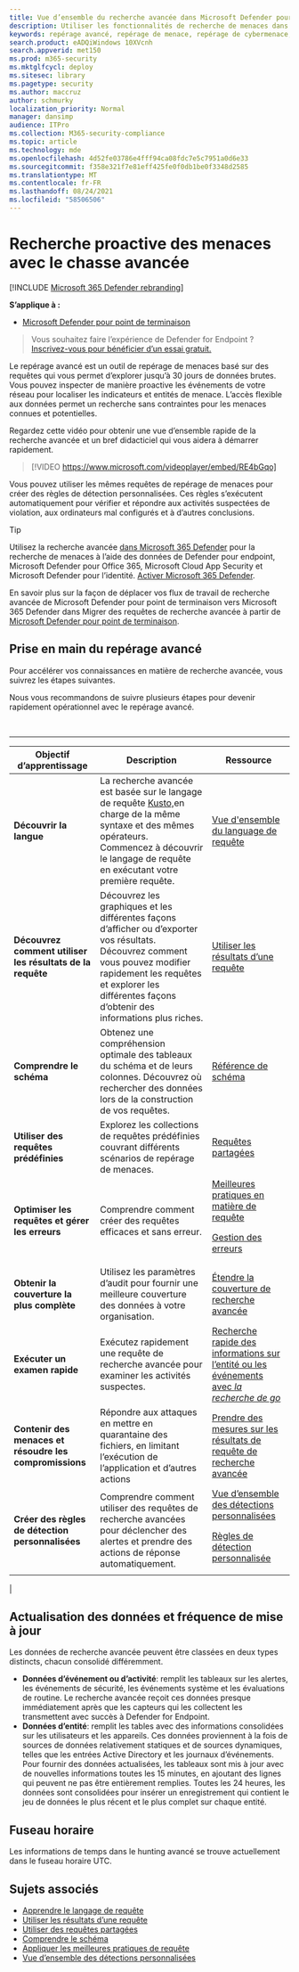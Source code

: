 ```yaml
---
title: Vue d’ensemble du recherche avancée dans Microsoft Defender pour point de terminaison
description: Utiliser les fonctionnalités de recherche de menaces dans Microsoft Defender pour point de terminaison pour créer des requêtes qui trouvent des menaces et des faiblesses dans votre réseau
keywords: repérage avancé, repérage de menace, repérage de cybermenace, mdatp, microsoft defender atp, microsoft defender pour le point de terminaison, wdatp, recherche, requête, télémétrie, détections personnalisées, schéma, kusto, fuseau horaire, UTC
search.product: eADQiWindows 10XVcnh
search.appverid: met150
ms.prod: m365-security
ms.mktglfcycl: deploy
ms.sitesec: library
ms.pagetype: security
ms.author: maccruz
author: schmurky
localization_priority: Normal
manager: dansimp
audience: ITPro
ms.collection: M365-security-compliance
ms.topic: article
ms.technology: mde
ms.openlocfilehash: 4d52fe03786e4fff94ca08fdc7e5c7951a0d6e33
ms.sourcegitcommit: f358e321f7e81eff425fe0f0db1be0f3348d2585
ms.translationtype: MT
ms.contentlocale: fr-FR
ms.lasthandoff: 08/24/2021
ms.locfileid: "58506506"
---
```

# <a name="proactively-hunt-for-threats-with-advanced-hunting"></a>Recherche proactive des menaces avec le chasse avancée

[!INCLUDE [Microsoft 365 Defender rebranding](../../includes/microsoft-defender.md)]

**S’applique à :**
- [Microsoft Defender pour point de terminaison](https://go.microsoft.com/fwlink/?linkid=2154037)

> Vous souhaitez faire l’expérience de Defender for Endpoint ? [Inscrivez-vous pour bénéficier d’un essai gratuit.](https://signup.microsoft.com/create-account/signup?products=7f379fee-c4f9-4278-b0a1-e4c8c2fcdf7e&ru=https://aka.ms/MDEp2OpenTrial?ocid=docs-wdatp-advancedhunting-abovefoldlink)

Le repérage avancé est un outil de repérage de menaces basé sur des requêtes qui vous permet d’explorer jusqu’à 30 jours de données brutes. Vous pouvez inspecter de manière proactive les événements de votre réseau pour localiser les indicateurs et entités de menace. L’accès flexible aux données permet un recherche sans contraintes pour les menaces connues et potentielles.

Regardez cette vidéo pour obtenir une vue d’ensemble rapide de la recherche avancée et un bref didacticiel qui vous aidera à démarrer rapidement.

> [!VIDEO https://www.microsoft.com/videoplayer/embed/RE4bGqo]

Vous pouvez utiliser les mêmes requêtes de repérage de menaces pour créer des règles de détection personnalisées. Ces règles s’exécutent automatiquement pour vérifier et répondre aux activités suspectées de violation, aux ordinateurs mal configurés et à d’autres conclusions.

> [!TIP]
> Utilisez la recherche avancée [dans Microsoft 365 Defender](/microsoft-365/security/defender/advanced-hunting-overview) pour la recherche de menaces à l’aide des données de Defender pour endpoint, Microsoft Defender pour Office 365, Microsoft Cloud App Security et Microsoft Defender pour l’identité. [Activer Microsoft 365 Defender](/microsoft-365/security/defender/m365d-enable).

En savoir plus sur la façon de déplacer vos flux de travail de recherche avancée de Microsoft Defender pour point de terminaison vers Microsoft 365 Defender dans Migrer des requêtes de recherche avancée à partir de [Microsoft Defender pour point de terminaison](/microsoft-365/security/defender/advanced-hunting-migrate-from-mde).

## <a name="get-started-with-advanced-hunting"></a>Prise en main du repérage avancé

Pour accélérer vos connaissances en matière de recherche avancée, vous suivrez les étapes suivantes.

Nous vous recommandons de suivre plusieurs étapes pour devenir rapidement opérationnel avec le repérage avancé.

<br>

****

|Objectif d’apprentissage|Description|Ressource|
|---|---|---|
|**Découvrir la langue**|La recherche avancée est basée sur le langage de requête [Kusto,](/azure/kusto/query/)en charge de la même syntaxe et des mêmes opérateurs. Commencez à découvrir le langage de requête en exécutant votre première requête.|[Vue d'ensemble du language de requête](advanced-hunting-query-language.md)|
|**Découvrez comment utiliser les résultats de la requête**|Découvrez les graphiques et les différentes façons d’afficher ou d’exporter vos résultats. Découvrez comment vous pouvez modifier rapidement les requêtes et explorer les différentes façons d’obtenir des informations plus riches.|[Utiliser les résultats d’une requête](advanced-hunting-query-results.md)|
|**Comprendre le schéma**|Obtenez une compréhension optimale des tableaux du schéma et de leurs colonnes. Découvrez où rechercher des données lors de la construction de vos requêtes.|[Référence de schéma](advanced-hunting-schema-reference.md)|
|**Utiliser des requêtes prédéfinies**|Explorez les collections de requêtes prédéfinies couvrant différents scénarios de repérage de menaces.|[Requêtes partagées](advanced-hunting-shared-queries.md)|
|**Optimiser les requêtes et gérer les erreurs**|Comprendre comment créer des requêtes efficaces et sans erreur.|[Meilleures pratiques en matière de requête](advanced-hunting-best-practices.md) <p> [Gestion des erreurs](advanced-hunting-errors.md)|
|**Obtenir la couverture la plus complète**|Utilisez les paramètres d’audit pour fournir une meilleure couverture des données à votre organisation.|[Étendre la couverture de recherche avancée](advanced-hunting-extend-data.md)|
|**Exécuter un examen rapide**|Exécutez rapidement une requête de recherche avancée pour examiner les activités suspectes.|[Recherche rapide des informations sur l’entité ou les événements avec *la recherche de go*](advanced-hunting-go-hunt.md)|
|**Contenir des menaces et résoudre les compromissions**|Répondre aux attaques en mettre en quarantaine des fichiers, en limitant l’exécution de l’application et d’autres actions|[Prendre des mesures sur les résultats de requête de recherche avancée](advanced-hunting-take-action.md)|
|**Créer des règles de détection personnalisées**|Comprendre comment utiliser des requêtes de recherche avancées pour déclencher des alertes et prendre des actions de réponse automatiquement.|[Vue d’ensemble des détections personnalisées](overview-custom-detections.md) <p> [Règles de détection personnalisée](custom-detection-rules.md)|
|

## <a name="data-freshness-and-update-frequency"></a>Actualisation des données et fréquence de mise à jour

Les données de recherche avancée peuvent être classées en deux types distincts, chacun consolidé différemment.

- **Données d’événement ou d’activité**: remplit les tableaux sur les alertes, les événements de sécurité, les événements système et les évaluations de routine. Le recherche avancée reçoit ces données presque immédiatement après que les capteurs qui les collectent les transmettent avec succès à Defender for Endpoint.
- **Données d’entité**: remplit les tables avec des informations consolidées sur les utilisateurs et les appareils. Ces données proviennent à la fois de sources de données relativement statiques et de sources dynamiques, telles que les entrées Active Directory et les journaux d’événements. Pour fournir des données actualisées, les tableaux sont mis à jour avec de nouvelles informations toutes les 15 minutes, en ajoutant des lignes qui peuvent ne pas être entièrement remplies. Toutes les 24 heures, les données sont consolidées pour insérer un enregistrement qui contient le jeu de données le plus récent et le plus complet sur chaque entité.

## <a name="time-zone"></a>Fuseau horaire

Les informations de temps dans le hunting avancé se trouve actuellement dans le fuseau horaire UTC.

## <a name="related-topics"></a>Sujets associés

- [Apprendre le langage de requête](advanced-hunting-query-language.md)
- [Utiliser les résultats d’une requête](advanced-hunting-query-results.md)
- [Utiliser des requêtes partagées](advanced-hunting-shared-queries.md)
- [Comprendre le schéma](advanced-hunting-schema-reference.md)
- [Appliquer les meilleures pratiques de requête](advanced-hunting-best-practices.md)
- [Vue d’ensemble des détections personnalisées](overview-custom-detections.md)
